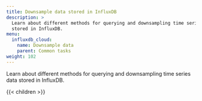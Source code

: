 ```yaml
---
title: Downsample data stored in InfluxDB
description: >
  Learn about different methods for querying and downsampling time series data
  stored in InfluxDB.
menu:
  influxdb_cloud:
    name: Downsample data
    parent: Common tasks
weight: 102
---
```


Learn about different methods for querying and downsampling time series data
stored in InfluxDB.

{{< children >}}
